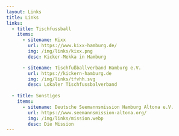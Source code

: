 ```yaml
---
layout: Links
title: Links
links:
  - title: Tischfussball
    items:
      - sitename: Kixx
        url: https://www.kixx-hamburg.de/
        img: /img/links/kixx.png
        desc: Kicker-Mekka in Hamburg

      - sitename: Tischfußballverband Hamburg e.V.
        url: https://kickern-hamburg.de
        img: /img/links/tfvhh.svg
        desc: Lokaler Tischfussbalverband
        
  - title: Sonstiges
    items:
      - sitename: Deutsche Seemannsmission Hamburg Altona e.V.
        url: https://www.seemannsmission-altona.org/
        img: /img/links/mission.webp
        desc: Die Mission
---
```

